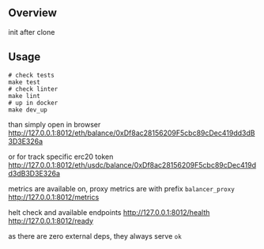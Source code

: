 ## Overview
init after clone
## Usage
```
# check tests
make test
# check linter
make lint
# up in docker
make dev_up
```

than simply open in browser
http://127.0.0.1:8012/eth/balance/0xDf8ac28156209F5cbc89cDec419dd3dB3D3E326a

or for track specific erc20 token
http://127.0.0.1:8012/eth/usdc/balance/0xDf8ac28156209F5cbc89cDec419dd3dB3D3E326a

metrics are available on, proxy metrics are with prefix `balancer_proxy`
http://127.0.0.1:8012/metrics

helt check and available endpoints
http://127.0.0.1:8012/health
http://127.0.0.1:8012/ready

as there are zero external deps, they always serve `ok`